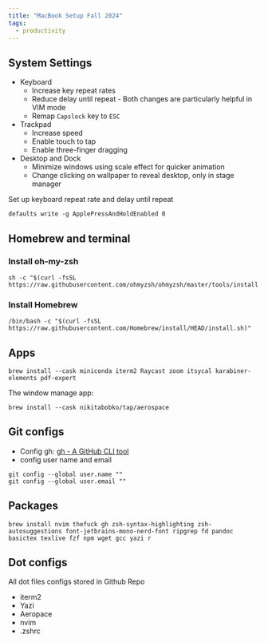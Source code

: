 ```yaml
---
title: "MacBook Setup Fall 2024" 
tags:
  - productivity
---
```


## System Settings

- Keyboard
    - Increase key repeat rates
    - Reduce delay until repeat - Both changes are particularly helpful in VIM mode
    - Remap `Capslock` key to `ESC`
- Trackpad
    - Increase speed
    - Enable touch to tap
    - Enable three-finger dragging
- Desktop and Dock
    - Minimize windows using scale effect for quicker animation
    - Change clicking on wallpaper to reveal desktop, only in stage manager

Set up keyboard repeat rate and delay until repeat

```shell
defaults write -g ApplePressAndHoldEnabled 0
```

## Homebrew and terminal

### Install oh-my-zsh

```shell
sh -c "$(curl -fsSL https://raw.githubusercontent.com/ohmyzsh/ohmyzsh/master/tools/install.sh)"
```

### Install Homebrew

```shell
/bin/bash -c "$(curl -fsSL https://raw.githubusercontent.com/Homebrew/install/HEAD/install.sh)"
```

## Apps

```shell
brew install --cask miniconda iterm2 Raycast zoom itsycal karabiner-elements pdf-expert
```

The window manage app:

```shell
brew install --cask nikitabobko/tap/aerospace
```
## Git configs

- Config gh: [gh - A GitHub CLI tool](https://bagelquant.github.io/mac%20setup/gh-github-cli-tool/)
- config user name and email

```shell
git config --global user.name ""
git config --global user.email ""
```

## Packages

```shell
brew install nvim thefuck gh zsh-syntax-highlighting zsh-autosuggestions font-jetbrains-mono-nerd-font ripgrep fd pandoc basictex texlive fzf npm wget gcc yazi r
```

## Dot configs

All dot files configs stored in Github Repo

- iterm2
- Yazi
- Aeropace
- nvim
- .zshrc

